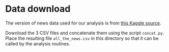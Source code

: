 # Data download
The version of news data used for our analysis is from [this Kaggle source](https://www.kaggle.com/snapcrack/all-the-news).

Download the 3 CSV files and concatenate them using the script ```concat.py```. Place the resulting file
```all_the_news.csv``` in this directory so that it can be called by the analysis routines. 
